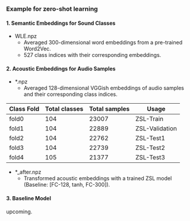 ### Example for zero-shot learning

#### 1. Semantic Embeddings for Sound Classes

- WLE.npz
    - Averaged 300-dimensional word embeddings from a pre-trained Word2Vec.
    - 527 class indices with their corresponding embeddings.

#### 2. Acoustic Embeddings for Audio Samples

- *.npz
    - Averaged 128-dimensional VGGish embeddings of audio samples and their corresponding class indices.

| Class Fold | Total classes | Total samples | Usage          |
| ---------- | ------------- | ------------- | -------------- |
| fold0      | 104           | 23007         | ZSL-Train      |
| fold1      | 104           | 22889         | ZSL-Validation |
| fold2      | 104           | 22762         | ZSL-Test1      |
| fold3      | 104           | 22739         | ZSL-Test2      |
| fold4      | 105           | 21377         | ZSL-Test3      |

- *_after.npz
  - Transformed acoustic embeddings with a trained ZSL model (Baseline: [FC-128, tanh, FC-300]).

#### 3. Baseline Model

upcoming.